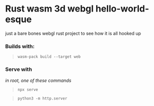 # Rust wasm 3d webgl hello-world-esque

just a bare bones webgl rust project to see how it is all hooked up


### Builds with:

> `wasm-pack build --target web`

### Serve with 


*in root, one of these commands*

> `npx serve`

> `python3 -m http.server`


